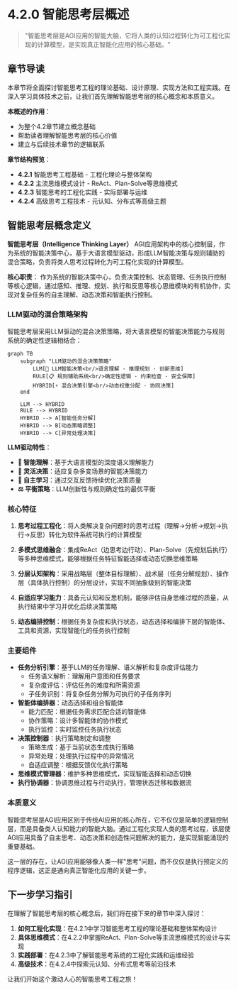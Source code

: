 # 4.2.0 智能思考层概述

> "智能思考层是AGI应用的智能大脑，它将人类的认知过程转化为可工程化实现的计算模型，是实现真正智能化应用的核心基础。"

## 章节导读

本章节将全面探讨智能思考工程的理论基础、设计原理、实现方法和工程实践。在深入学习具体技术之前，让我们首先理解智能思考层的核心概念和本质意义。

**本概述的作用**：
- 为整个4.2章节建立概念基础
- 帮助读者理解智能思考层的核心价值
- 建立与后续技术章节的逻辑联系

**章节结构预览**：
- **4.2.1** 智能思考工程基础 - 工程化理论与整体架构
- **4.2.2** 主流思维模式设计 - ReAct、Plan-Solve等思维模式
- **4.2.3** 智能思考的工程化实践 - 实际部署与运维
- **4.2.4** 高级思考工程技术 - 元认知、分布式等高级主题

## 智能思考层概念定义

**智能思考层（Intelligence Thinking Layer）** AGI应用架构中的核心控制层，作为系统的智能决策中心，基于大语言模型驱动，形成LLM智能决策与规则辅助的混合策略，负责将类人思考过程转化为可工程化实现的计算模型。

**核心职责**： 作为系统的智能决策中心，负责决策控制、状态管理、任务执行控制等核心逻辑，通过感知、推理、规划、执行和反思等核心思维模块的有机协作，实现对复杂任务的自主理解、动态决策和智能执行控制。


### LLM驱动的混合策略架构

智能思考层采用LLM驱动的混合决策策略，将大语言模型的智能决策能力与规则系统的确定性逻辑相结合：

```mermaid
graph TB
    subgraph "LLM驱动的混合决策策略"
        LLM[🤖 LLM智能决策<br/>语言理解 · 推理规划 · 创新思维]
        RULE[📋 规则辅助系统<br/>确定性逻辑 · 约束检查 · 安全保障]
        HYBRID[⚡ 混合决策引擎<br/>动态权重分配 · 协同决策]
    end
    
    LLM --> HYBRID
    RULE --> HYBRID
    HYBRID --> A[智能任务分解]
    HYBRID --> B[动态策略调整]
    HYBRID --> C[异常处理决策]
```

**LLM驱动特性**：
- **🧠 智能理解**：基于大语言模型的深度语义理解能力
- **🎯 灵活决策**：适应复杂多变场景的智能决策能力  
- **🔄 自主学习**：通过交互反馈持续优化决策质量
- **⚖️ 平衡策略**：LLM创新性与规则确定性的最优平衡

### 核心特征

1. **思考过程工程化**：将人类解决复杂问题时的思考过程（理解→分析→规划→执行→反思）转化为软件系统可执行的计算模型

2. **多模式思维融合**：集成ReAct（边思考边行动）、Plan-Solve（先规划后执行）等多种思维模式，能够根据任务特征智能选择或动态切换思维策略

3. **分层认知架构**：采用战略层（整体目标理解）、战术层（任务分解规划）、操作层（具体执行控制）的分层设计，实现不同抽象级别的智能决策

4. **自适应学习能力**：具备元认知和反思机制，能够评估自身思维过程的质量，从执行结果中学习并优化后续决策策略

5. **动态编排控制**：根据任务复杂度和执行状态，动态选择和编排下层的智能体、工具和资源，实现智能化的任务执行控制

### 主要组件

- **任务分析引擎**：基于LLM的任务理解、语义解析和复杂度评估能力
  - 任务语义解析：理解用户意图和任务要求
  - 复杂度评估：评估任务的难度和所需资源
  - 子任务识别：将复杂任务分解为可执行的子任务序列
- **智能体编排器**：动态选择和组合智能体
  - 能力匹配：根据任务需求匹配合适的智能体
  - 协作策略：设计多智能体的协作模式
  - 执行监控：实时监控任务执行状态
- **决策控制器**：执行策略制定和调整
  - 策略生成：基于当前状态生成执行策略
  - 异常处理：处理执行过程中的异常情况
  - 自适应调整：根据反馈优化执行策略
- **思维模式管理器**：维护多种思维模式，实现智能选择和动态切换
- **执行协调器**：协调思维过程与行动执行，管理状态迁移和数据流

### 本质意义

智能思考层是AGI应用区别于传统AI应用的核心所在，它不仅仅是简单的逻辑控制层，而是具备类人认知能力的智能大脑。通过工程化实现人类的思考过程，该层使AGI应用具备了自主思考、动态决策和创造性问题解决的能力，是实现智能涌现的重要基础。

这一层的存在，让AGI应用能够像人类一样"思考"问题，而不仅仅是执行预定义的程序逻辑，这正是通向真正智能化应用的关键一步。

## 下一步学习指引

在理解了智能思考层的核心概念后，我们将在接下来的章节中深入探讨：

1. **如何工程化实现**：在4.2.1中学习智能思考工程的理论基础和整体架构设计
2. **具体思维模式**：在4.2.2中掌握ReAct、Plan-Solve等主流思维模式的设计与实现
3. **实践部署**：在4.2.3中了解智能思考系统的工程化实践和运维经验
4. **高级技术**：在4.2.4中探索元认知、分布式思考等前沿技术

让我们开始这个激动人心的智能思考工程之旅！